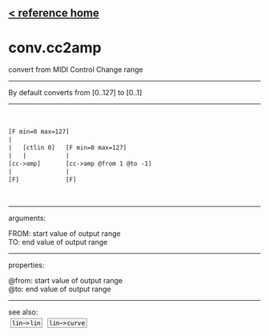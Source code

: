 [< reference home](ceammc_lib.html)
---

# conv.cc2amp


convert from MIDI Control Change range

---

By default converts from [0..127] to [0..1]<br>


---


```


[F min=0 max=127]
|
|   [ctlin 0]   [F min=0 max=127]
|   |           |
[cc->amp]       [cc->amp @from 1 @to -1]
|               |
[F]             [F]

            
```

---
arguments:

FROM: start value of output range<br>
TO: end value of output range<br>

---
properties:

@from: start value of output range<br>
@to: end value of output range<br>

---
see also:<br>
[![lin-&gt;lin](img/object_lin-&gt;lin.png)](lin->lin.html)
[![lin-&gt;curve](img/object_lin-&gt;curve.png)](lin->curve.html)
